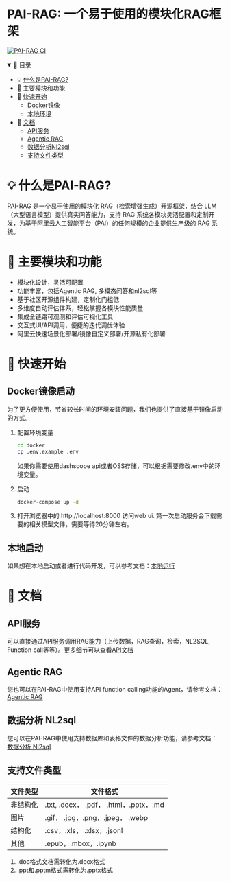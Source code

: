 <p align="center">
    <h1>PAI-RAG: 一个易于使用的模块化RAG框架 </h1>
</p>

[![PAI-RAG CI](https://github.com/aigc-apps/PAI-RAG/actions/workflows/main.yml/badge.svg)](https://github.com/aigc-apps/PAI-RAG/actions/workflows/main.yml)

<details open>
<summary></b>📕 目录</b></summary>

- 💡 [什么是PAI-RAG?](#-什么是pai-rag)
- 🌟 [主要模块和功能](#-主要模块和功能)
- 🔎 [快速开始](#-快速开始)
  - [Docker镜像](#Docker镜像启动)
  - [本地环境](#本地启动)
- 📜 [文档](#-文档)
  - [API服务](#api服务)
  - [Agentic RAG](#agentic-rag)
  - [数据分析Nl2sql](#数据分析-nl2sql)
  - [支持文件类型](#支持文件类型)

</details>

# 💡 什么是PAI-RAG?

PAI-RAG 是一个易于使用的模块化 RAG（检索增强生成）开源框架，结合 LLM（大型语言模型）提供真实问答能力，支持 RAG 系统各模块灵活配置和定制开发，为基于阿里云人工智能平台（PAI）的任何规模的企业提供生产级的 RAG 系统。

# 🌟 主要模块和功能

- 模块化设计，灵活可配置
- 功能丰富，包括Agentic RAG, 多模态问答和nl2sql等
- 基于社区开源组件构建，定制化门槛低
- 多维度自动评估体系，轻松掌握各模块性能质量
- 集成全链路可观测和评估可视化工具
- 交互式UI/API调用，便捷的迭代调优体验
- 阿里云快速场景化部署/镜像自定义部署/开源私有化部署

# 🔎 快速开始

## Docker镜像启动

为了更方便使用，节省较长时间的环境安装问题，我们也提供了直接基于镜像启动的方式。

1. 配置环境变量

   ```bash
   cd docker
   cp .env.example .env
   ```

   如果你需要使用dashscope api或者OSS存储，可以根据需要修改.env中的环境变量。

2. 启动

   ```bash
   docker-compose up -d
   ```

3. 打开浏览器中的 http://localhost:8000 访问web ui. 第一次启动服务会下载需要的相关模型文件，需要等待20分钟左右。

## 本地启动

如果想在本地启动或者进行代码开发，可以参考文档：[本地运行](./docs/develop/local_develop_zh.md)

# 📜 文档

## API服务

可以直接通过API服务调用RAG能力（上传数据，RAG查询，检索，NL2SQL, Function call等等）。更多细节可以查看[API文档](./docs/api_zh.md)

## Agentic RAG

您也可以在PAI-RAG中使用支持API function calling功能的Agent，请参考文档：
[Agentic RAG](./docs/agentic_rag.md)

## 数据分析 NL2sql

您可以在PAI-RAG中使用支持数据库和表格文件的数据分析功能，请参考文档：[数据分析 Nl2sql](./docs/data_analysis_doc.md)

## 支持文件类型

| 文件类型 | 文件格式                               |
| -------- | -------------------------------------- |
| 非结构化 | .txt, .docx， .pdf， .html，.pptx，.md |
| 图片     | .gif， .jpg，.png，.jpeg， .webp       |
| 结构化   | .csv，.xls， .xlsx，.jsonl             |
| 其他     | .epub，.mbox，.ipynb                   |

1. .doc格式文档需转化为.docx格式
2. .ppt和.pptm格式需转化为.pptx格式

